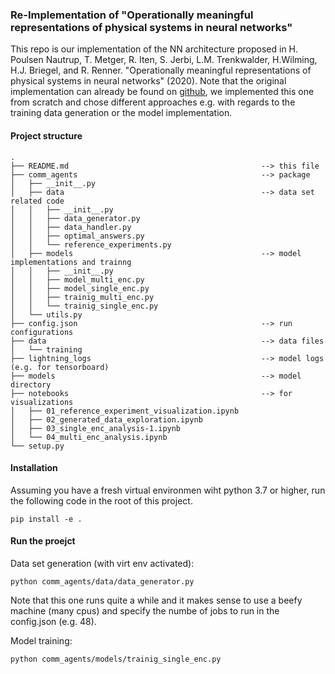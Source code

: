 ### Re-Implementation of "Operationally meaningful representations of physical systems in neural networks"
This repo is our implementation of the NN architecture proposed in H. Poulsen Nautrup, T. Metger, R. Iten, S. Jerbi, L.M. Trenkwalder, H.Wilming, H.J. Briegel, and R. Renner. "Operationally meaningful representations of physical systems in neural networks" (2020).
Note that the original implementation can already be found on [github](https://github.com/tonymetger/communicating_scinet), we implemented this one from scratch and chose different approaches e.g. with regards to the training data generation or the model implementation.

#### Project structure

```
.
├── README.md                                           --> this file
├── comm_agents                                         --> package 
│   ├── __init__.py
│   ├── data                                            --> data set related code
│   │   ├── __init__.py
│   │   ├── data_generator.py
│   │   ├── data_handler.py
│   │   ├── optimal_answers.py
│   │   └── reference_experiments.py
│   ├── models                                          --> model implementations and trainng
│   │   ├── __init__.py
│   │   ├── model_multi_enc.py
│   │   ├── model_single_enc.py
│   │   ├── trainig_multi_enc.py
│   │   └── trainig_single_enc.py
│   └── utils.py
├── config.json                                         --> run configurations
├── data                                                --> data files 
│   └── training
├── lightning_logs                                      --> model logs (e.g. for tensorboard)
├── models                                              --> model directory
├── notebooks                                           --> for visualizations
│   ├── 01_reference_experiment_visualization.ipynb
│   ├── 02_generated_data_exploration.ipynb
│   ├── 03_single_enc_analysis-1.ipynb
│   └── 04_multi_enc_analysis.ipynb
└── setup.py
```

#### Installation
Assuming you have a fresh virtual environmen wiht python 3.7 or higher, run the following code in the root of this project.
```shell
pip install -e .
```

#### Run the proejct
Data set generation (with virt env activated):
```shell
python comm_agents/data/data_generator.py
```
Note that this one runs quite a while and it makes sense to use a beefy machine (many cpus) and specify the numbe of jobs to run in the config.json (e.g. 48).

Model training:
```shell
python comm_agents/models/trainig_single_enc.py
```







